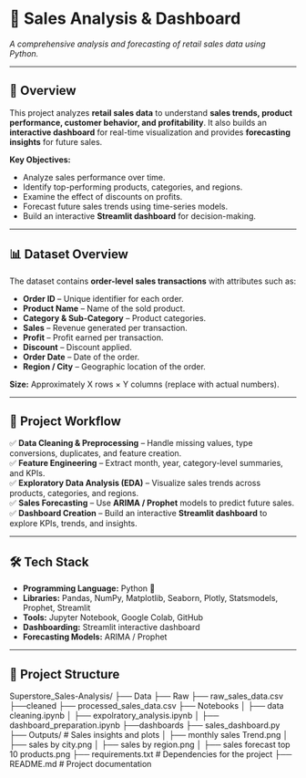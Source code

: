 # 🛒 Sales Analysis & Dashboard

*A comprehensive analysis and forecasting of retail sales data using Python.*

---

## 🌟 Overview
This project analyzes **retail sales data** to understand **sales trends, product performance, customer behavior, and profitability**. It also builds an **interactive dashboard** for real-time visualization and provides **forecasting insights** for future sales.  

**Key Objectives:**  
- Analyze sales performance over time.  
- Identify top-performing products, categories, and regions.  
- Examine the effect of discounts on profits.  
- Forecast future sales trends using time-series models.  
- Build an interactive **Streamlit dashboard** for decision-making.

---

## 📊 Dataset Overview
The dataset contains **order-level sales transactions** with attributes such as:  
- **Order ID** – Unique identifier for each order.  
- **Product Name** – Name of the sold product.  
- **Category & Sub-Category** – Product categories.  
- **Sales** – Revenue generated per transaction.  
- **Profit** – Profit earned per transaction.  
- **Discount** – Discount applied.  
- **Order Date** – Date of the order.  
- **Region / City** – Geographic location of the order.  

**Size:** Approximately X rows × Y columns (replace with actual numbers).

---

## 🎯 Project Workflow
✅ **Data Cleaning & Preprocessing** – Handle missing values, type conversions, duplicates, and feature creation.  
✅ **Feature Engineering** – Extract month, year, category-level summaries, and KPIs.  
✅ **Exploratory Data Analysis (EDA)** – Visualize sales trends across products, categories, and regions.  
✅ **Sales Forecasting** – Use **ARIMA / Prophet** models to predict future sales.  
✅ **Dashboard Creation** – Build an interactive **Streamlit dashboard** to explore KPIs, trends, and insights.

---

## 🛠️ Tech Stack
- **Programming Language:** Python 🐍  
- **Libraries:** Pandas, NumPy, Matplotlib, Seaborn, Plotly, Statsmodels, Prophet, Streamlit  
- **Tools:** Jupyter Notebook, Google Colab, GitHub  
- **Dashboarding:** Streamlit interactive dashboard  
- **Forecasting Models:** ARIMA / Prophet

---

## 📂 Project Structure
Superstore_Sales-Analysis/
├── Data
    ├── Raw
      ├── raw_sales_data.csv
    ├──cleaned
      ├── processed_sales_data.csv 
├── Notebooks
│   ├── data cleaning.ipynb
│   ├── expolratory_analysis.ipynb
│   ├── dashboard_preparation.ipynb
├──dashboards
     ├── sales_dashboard.py
├── Outputs/            # Sales insights and plots
│   ├── monthly sales Trend.png
│   ├── sales by city.png
│   ├── sales by region.png
│   ├── sales forecast top 10 products.png
├── requirements.txt           # Dependencies for the project
├── README.md                  # Project documentation
